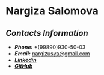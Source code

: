 # **Nargiza Salomova** 

## *Contacts Information*
* **_Phone:_** +(99890)930-50-03
* **_Email:_** nargizusya@gmail.com
* [**_Linkedin_**](https://linkedin.com/in/nargizasalomova)
* [**_GitHub_**](https://github.com/NargizaSalomova)

